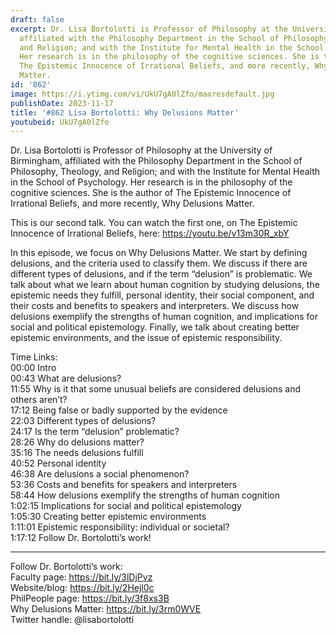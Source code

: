 ```yaml
---
draft: false
excerpt: Dr. Lisa Bortolotti is Professor of Philosophy at the University of Birmingham,
  affiliated with the Philosophy Department in the School of Philosophy, Theology,
  and Religion; and with the Institute for Mental Health in the School of Psychology.
  Her research is in the philosophy of the cognitive sciences. She is the author of
  The Epistemic Innocence of Irrational Beliefs, and more recently, Why Delusions
  Matter.
id: '862'
image: https://i.ytimg.com/vi/UkU7gA0lZfo/maxresdefault.jpg
publishDate: 2023-11-17
title: '#862 Lisa Bortolotti: Why Delusions Matter'
youtubeid: UkU7gA0lZfo
---
```

Dr. Lisa Bortolotti is Professor of Philosophy at the University of Birmingham, affiliated with the Philosophy Department in the School of Philosophy, Theology, and Religion; and with the Institute for Mental Health in the School of Psychology. Her research is in the philosophy of the cognitive sciences. She is the author of The Epistemic Innocence of Irrational Beliefs, and more recently, Why Delusions Matter.

This is our second talk. You can watch the first one, on The Epistemic Innocence of Irrational Beliefs, here: https://youtu.be/v13m30R_xbY

In this episode, we focus on Why Delusions Matter. We start by defining delusions, and the criteria used to classify them. We discuss if there are different types of delusions, and if the term “delusion” is problematic. We talk about what we learn about human cognition by studying delusions, the epistemic needs they fulfill, personal identity, their social component, and their costs and benefits to speakers and interpreters. We discuss how delusions exemplify the strengths of human cognition, and implications for social and political epistemology. Finally, we talk about creating better epistemic environments, and the issue of epistemic responsibility.

Time Links:  
00:00  Intro  
00:43  What are delusions?  
11:55  Why is it that some unusual beliefs are considered delusions and others aren’t?  
17:12  Being false or badly supported by the evidence  
22:03  Different types of delusions?  
24:17  Is the term “delusion” problematic?  
28:26  Why do delusions matter?  
35:16  The needs delusions fulfill  
40:52  Personal identity  
46:38  Are delusions a social phenomenon?  
53:36  Costs and benefits for speakers and interpreters  
58:44  How delusions exemplify the strengths of human cognition  
1:02:15  Implications for social and political epistemology  
1:05:30  Creating better epistemic environments  
1:11:01  Epistemic responsibility: individual or societal?  
1:17:12  Follow Dr. Bortolotti’s work!

---

Follow Dr. Bortolotti’s work:  
Faculty page: https://bit.ly/3lDjPvz  
Website/blog: https://bit.ly/2Hejl0c  
PhilPeople page: https://bit.ly/3f8xs3B  
Why Delusions Matter: https://bit.ly/3rm0WVE  
Twitter handle: @lisabortolotti
